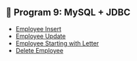 

## 📌 Program 9: MySQL + JDBC
- [Employee Insert](https://github.com/Nisarga0904/Advanced-Java/blob/main/Lab9_JDBCEmployee/JDBCEmployee8c.png)
- [Employee Update](https://github.com/Nisarga0904/Advanced-Java/blob/main/Lab9_JDBCEmployee/JDBCEmployee8d.png)
- [Employee Starting with Letter](https://github.com/Nisarga0904/Advanced-Java/blob/main/Lab9_JDBCEmployee/JDBCmployee9c.png)
- [Delete Employee](https://github.com/Nisarga0904/Advanced-Java/blob/main/Lab9_JDBCEmployee/JDBCEmployee9d.png)

